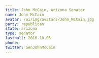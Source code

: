 ```yaml
---
title: John McCain, Arizona Senator
name: John McCain
avatar: /ui/img/avatars/John_McCain.jpg
party: republican
state: arizona
type: senator
lasthall: 2016-10-05
phone: 
twitter: SenJohnMcCain
---
```

